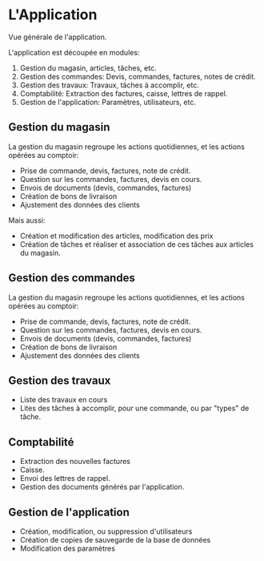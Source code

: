 # L'Application

Vue générale de l'application.

L'application est découpée en modules:

1. Gestion du magasin, articles, tâches, etc.
2. Gestion des commandes: Devis, commandes, factures, notes de crédit.
3. Gestion des travaux: Travaux, tâches à accomplir, etc.
4. Comptabilité: Extraction des factures, caisse, lettres de rappel.
5. Gestion de l'application: Paramètres, utilisateurs, etc.


## Gestion du magasin

La gestion du magasin regroupe les actions quotidiennes, et les actions opérées au comptoir:

* Prise de commande, devis, factures, note de crédit.
* Question sur les commandes, factures, devis en cours.
* Envois de documents (devis, commandes, factures)
* Création de bons de livraison
* Ajustement des données des clients

Mais aussi:

* Création et modification des articles, modification des prix
* Création de tâches et réaliser et association de ces tâches aux articles du magasin.


## Gestion des commandes

La gestion du magasin regroupe les actions quotidiennes, et les actions opérées au comptoir:

* Prise de commande, devis, factures, note de crédit.
* Question sur les commandes, factures, devis en cours.
* Envois de documents (devis, commandes, factures)
* Création de bons de livraison
* Ajustement des données des clients


## Gestion des travaux

* Liste des travaux en cours
* Lites des tâches à accomplir, pour une commande, ou par "types" de tâche.


## Comptabilité

* Extraction des nouvelles factures
* Caisse.
* Envoi des lettres de rappel.
* Gestion des documents générés par l'application.


## Gestion de l'application

* Création, modification, ou suppression d'utilisateurs
* Création de copies de sauvegarde de la base de données
* Modification des paramètres
